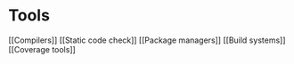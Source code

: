 # Tools 

[[Compilers]]
[[Static code check]]
[[Package managers]]
[[Build systems]]
[[Coverage tools]]